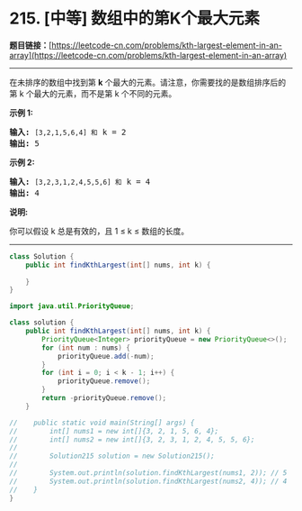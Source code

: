 # 215. [中等] 数组中的第K个最大元素

**题目链接：**[https://leetcode-cn.com/problems/kth-largest-element-in-an-array](https://leetcode-cn.com/problems/kth-largest-element-in-an-array)

---

<div class="content__1Y2H">
 <div class="notranslate">
  <p>在未排序的数组中找到第 <strong>k</strong> 个最大的元素。请注意，你需要找的是数组排序后的第 k 个最大的元素，而不是第 k 个不同的元素。</p> 
  <p><strong>示例 1:</strong></p> 
  <pre class="language-text"><strong>输入:</strong> <code>[3,2,1,5,6,4] 和</code> k = 2
<strong>输出:</strong> 5
</pre> 
  <p><strong>示例&nbsp;2:</strong></p> 
  <pre class="language-text"><strong>输入:</strong> <code>[3,2,3,1,2,4,5,5,6] 和</code> k = 4
<strong>输出:</strong> 4</pre> 
  <p><strong>说明: </strong></p> 
  <p>你可以假设 k 总是有效的，且 1 ≤ k ≤ 数组的长度。</p> 
 </div>
</div>

---

```java
class Solution {
    public int findKthLargest(int[] nums, int k) {
        
    }
}
```

```java
import java.util.PriorityQueue;

class solution {
    public int findKthLargest(int[] nums, int k) {
        PriorityQueue<Integer> priorityQueue = new PriorityQueue<>();
        for (int num : nums) {
            priorityQueue.add(-num);
        }
        for (int i = 0; i < k - 1; i++) {
            priorityQueue.remove();
        }
        return -priorityQueue.remove();
    }

//    public static void main(String[] args) {
//        int[] nums1 = new int[]{3, 2, 1, 5, 6, 4};
//        int[] nums2 = new int[]{3, 2, 3, 1, 2, 4, 5, 5, 6};
//
//        Solution215 solution = new Solution215();
//
//        System.out.println(solution.findKthLargest(nums1, 2)); // 5
//        System.out.println(solution.findKthLargest(nums2, 4)); // 4
//    }
}
```